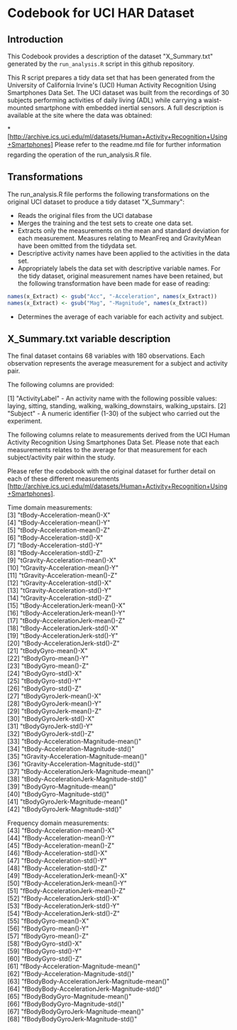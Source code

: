 # Codebook for UCI HAR Dataset

## Introduction

This Codebook provides a description of the dataset "X_Summary.txt" generated by the `run_analysis.R` script in this github repository.  

This R script prepares a tidy data set that has been generated from the University of California Irvine's (UCI) Human Activity Recognition Using Smartphones Data Set.  The UCI dataset was built from the recordings of 30 subjects performing activities of daily living (ADL) while carrying a waist-mounted smartphone with embedded inertial sensors.  A full description is available at the site where the data was obtained:

  *[http://archive.ics.uci.edu/ml/datasets/Human+Activity+Recognition+Using+Smartphones]

Please refer to the readme.md file for further information regarding the operation of the run_analysis.R file.

## Transformations

The run_analysis.R file performs the following transformations on the original UCI dataset to produce a tidy dataset "X_Summary":

  * Reads the original files from the UCI database
  * Merges the training and the test sets to create one data set.
  * Extracts only the measurements on the mean and standard deviation for each measurement. Measures relating to MeanFreq and GravityMean have been omitted from the tidydata set.  
  * Descriptive activity names have been applied to the activities in the data set.
  * Appropriately labels the data set with descriptive variable names.  For the tidy dataset, original measurement names have been retained, but the following transformation have been made for ease of reading:

```R
names(x_Extract) <- gsub("Acc", "-Acceleration", names(x_Extract))
names(x_Extract) <- gsub("Mag", "-Magnitude", names(x_Extract))
```

  * Determines the average of each variable for each activity and subject. 

## X_Summary.txt variable description

The final dataset contains 68 variables with 180 observations. Each observation represents the average measurement for a subject and activity pair.  

The following columns are provided:

 [1] "ActivityLabel" - An activity name with the following possible values: laying, sitting, standing, walking, walking_downstairs, walking_upstairs.
 [2] "Subject" - A numeric identifier (1-30) of the subject who carried out the experiment.

The following columns relate to measurements derived from the UCI Human Activity Recognition Using Smartphones Data Set.  Please note that each measurements relates to the average for that measurement for each subject/activity pair within the study.  

Please refer the codebook with the original dataset for further detail on each of these different measurements [http://archive.ics.uci.edu/ml/datasets/Human+Activity+Recognition+Using+Smartphones].  

Time domain measurements:  
 [3] "tBody-Acceleration-mean()-X"                
 [4] "tBody-Acceleration-mean()-Y"                
 [5] "tBody-Acceleration-mean()-Z"                
 [6] "tBody-Acceleration-std()-X"                 
 [7] "tBody-Acceleration-std()-Y"                 
 [8] "tBody-Acceleration-std()-Z"                 
 [9] "tGravity-Acceleration-mean()-X"             
[10] "tGravity-Acceleration-mean()-Y"             
[11] "tGravity-Acceleration-mean()-Z"             
[12] "tGravity-Acceleration-std()-X"              
[13] "tGravity-Acceleration-std()-Y"              
[14] "tGravity-Acceleration-std()-Z"              
[15] "tBody-AccelerationJerk-mean()-X"            
[16] "tBody-AccelerationJerk-mean()-Y"            
[17] "tBody-AccelerationJerk-mean()-Z"            
[18] "tBody-AccelerationJerk-std()-X"             
[19] "tBody-AccelerationJerk-std()-Y"             
[20] "tBody-AccelerationJerk-std()-Z"             
[21] "tBodyGyro-mean()-X"                         
[22] "tBodyGyro-mean()-Y"                         
[23] "tBodyGyro-mean()-Z"                         
[24] "tBodyGyro-std()-X"                          
[25] "tBodyGyro-std()-Y"                          
[26] "tBodyGyro-std()-Z"                          
[27] "tBodyGyroJerk-mean()-X"                     
[28] "tBodyGyroJerk-mean()-Y"                     
[29] "tBodyGyroJerk-mean()-Z"                     
[30] "tBodyGyroJerk-std()-X"                      
[31] "tBodyGyroJerk-std()-Y"                      
[32] "tBodyGyroJerk-std()-Z"                      
[33] "tBody-Acceleration-Magnitude-mean()"        
[34] "tBody-Acceleration-Magnitude-std()"         
[35] "tGravity-Acceleration-Magnitude-mean()"     
[36] "tGravity-Acceleration-Magnitude-std()"      
[37] "tBody-AccelerationJerk-Magnitude-mean()"    
[38] "tBody-AccelerationJerk-Magnitude-std()"     
[39] "tBodyGyro-Magnitude-mean()"                 
[40] "tBodyGyro-Magnitude-std()"                  
[41] "tBodyGyroJerk-Magnitude-mean()"             
[42] "tBodyGyroJerk-Magnitude-std()"      

Frequency domain measurements:        
[43] "fBody-Acceleration-mean()-X"                
[44] "fBody-Acceleration-mean()-Y"                
[45] "fBody-Acceleration-mean()-Z"                
[46] "fBody-Acceleration-std()-X"                 
[47] "fBody-Acceleration-std()-Y"                 
[48] "fBody-Acceleration-std()-Z"                 
[49] "fBody-AccelerationJerk-mean()-X"            
[50] "fBody-AccelerationJerk-mean()-Y"            
[51] "fBody-AccelerationJerk-mean()-Z"            
[52] "fBody-AccelerationJerk-std()-X"             
[53] "fBody-AccelerationJerk-std()-Y"             
[54] "fBody-AccelerationJerk-std()-Z"             
[55] "fBodyGyro-mean()-X"                         
[56] "fBodyGyro-mean()-Y"                         
[57] "fBodyGyro-mean()-Z"                         
[58] "fBodyGyro-std()-X"                          
[59] "fBodyGyro-std()-Y"                          
[60] "fBodyGyro-std()-Z"                          
[61] "fBody-Acceleration-Magnitude-mean()"        
[62] "fBody-Acceleration-Magnitude-std()"         
[63] "fBodyBody-AccelerationJerk-Magnitude-mean()"      
[64] "fBodyBody-AccelerationJerk-Magnitude-std()"       
[65] "fBodyBodyGyro-Magnitude-mean()"             
[66] "fBodyBodyGyro-Magnitude-std()"              
[67] "fBodyBodyGyroJerk-Magnitude-mean()"         
[68] "fBodyBodyGyroJerk-Magnitude-std()"